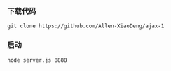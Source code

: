 
### 下载代码
```
git clone https://github.com/Allen-XiaoDeng/ajax-1
```
### 启动
```
node server.js 8888
```
